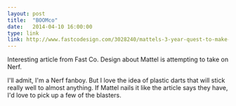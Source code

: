 ```yaml
---
layout: post
title:  "BOOMco"
date:   2014-04-10 16:00:00
type: link
link: http://www.fastcodesign.com/3028240/mattels-3-year-quest-to-make-a-better-toy-gun
---
```

Interesting article from Fast Co. Design about Mattel is attempting to take on Nerf.

I'll admit, I'm a Nerf fanboy. But I love the idea of plastic darts that will stick really well to almost anything. If Mattel nails it like the article says they have, I'd love to pick up a few of the blasters.